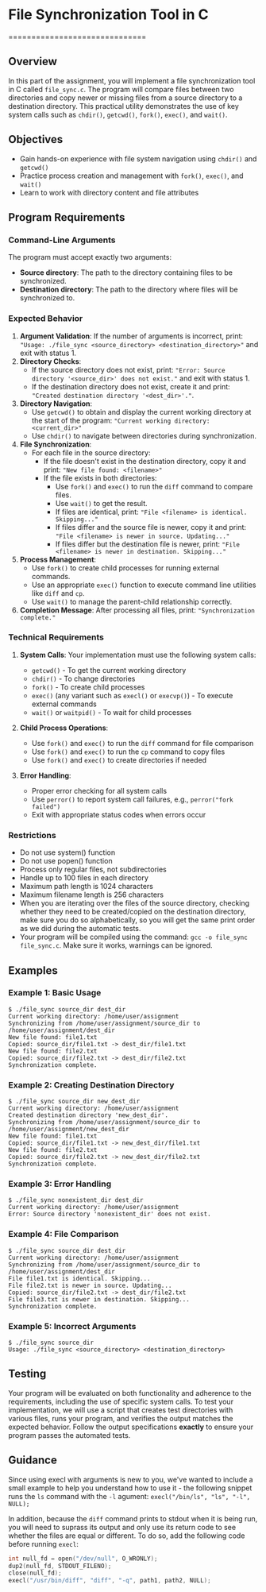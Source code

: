 # File Synchronization Tool in C
==============================

Overview
--------

In this part of the assignment, you will implement a file synchronization tool in C called `file_sync.c`. The program will compare files between two directories and copy newer or missing files from a source directory to a destination directory. This practical utility demonstrates the use of key system calls such as `chdir()`, `getcwd()`, `fork()`, `exec()`, and `wait()`.

Objectives
----------

* Gain hands-on experience with file system navigation using `chdir()` and `getcwd()`
* Practice process creation and management with `fork()`, `exec()`, and `wait()`
* Learn to work with directory content and file attributes

Program Requirements
-------------------

### Command-Line Arguments

The program must accept exactly two arguments:
- **Source directory**: The path to the directory containing files to be synchronized.
- **Destination directory**: The path to the directory where files will be synchronized to.

### Expected Behavior

1. **Argument Validation**: If the number of arguments is incorrect, print: `"Usage: ./file_sync <source_directory> <destination_directory>"` and exit with status 1.
2. **Directory Checks**:
   - If the source directory does not exist, print: `"Error: Source directory '<source_dir>' does not exist."` and exit with status 1.
   - If the destination directory does not exist, create it and print: `"Created destination directory '<dest_dir>'."`.
3. **Directory Navigation**:
   - Use `getcwd()` to obtain and display the current working directory at the start of the program: `"Current working directory: <current_dir>"`
   - Use `chdir()` to navigate between directories during synchronization.
4. **File Synchronization**:
   - For each file in the source directory:
     - If the file doesn't exist in the destination directory, copy it and print: `"New file found: <filename>"`
     - If the file exists in both directories:
       - Use `fork()` and `exec()` to run the `diff` command to compare files.
       - Use `wait()` to get the result.
       - If files are identical, print: `"File <filename> is identical. Skipping..."`
       - If files differ and the source file is newer, copy it and print: `"File <filename> is newer in source. Updating..."`
       - If files differ but the destination file is newer, print: `"File <filename> is newer in destination. Skipping..."`
5. **Process Management**:
   - Use `fork()` to create child processes for running external commands.
   - Use an appropriate `exec()` function to execute command line utilities like `diff` and `cp`.
   - Use `wait()` to manage the parent-child relationship correctly.
6. **Completion Message**: After processing all files, print: `"Synchronization complete."`

### Technical Requirements

1. **System Calls**: Your implementation must use the following system calls:
   - `getcwd()` - To get the current working directory
   - `chdir()` - To change directories
   - `fork()` - To create child processes
   - `exec()` (any variant such as `execl()` or `execvp()`) - To execute external commands
   - `wait()` or `waitpid()` - To wait for child processes

2. **Child Process Operations**:
   - Use `fork()` and `exec()` to run the `diff` command for file comparison
   - Use `fork()` and `exec()` to run the `cp` command to copy files
   - Use `fork()` and `exec()` to create directories if needed

3. **Error Handling**:
   - Proper error checking for all system calls
   - Use `perror()` to report system call failures, e.g., `perror("fork failed")`
   - Exit with appropriate status codes when errors occur

### Restrictions

- Do not use system() function
- Do not use popen() function
- Process only regular files, not subdirectories
- Handle up to 100 files in each directory
- Maximum path length is 1024 characters
- Maximum filename length is 256 characters
- When you are iterating over the files of the source directory, checking whether they need to be created/copied on the destination directory, make sure you do so alphabetically, so you will get the same print order as we did during the automatic tests.
- Your program will be compiled using the command: `gcc -o file_sync file_sync.c`. Make sure it works, warnings can be ignored.

Examples
-------

### Example 1: Basic Usage

```
$ ./file_sync source_dir dest_dir
Current working directory: /home/user/assignment
Synchronizing from /home/user/assignment/source_dir to /home/user/assignment/dest_dir
New file found: file1.txt
Copied: source_dir/file1.txt -> dest_dir/file1.txt
New file found: file2.txt
Copied: source_dir/file2.txt -> dest_dir/file2.txt
Synchronization complete.
```

### Example 2: Creating Destination Directory

```
$ ./file_sync source_dir new_dest_dir
Current working directory: /home/user/assignment
Created destination directory 'new_dest_dir'.
Synchronizing from /home/user/assignment/source_dir to /home/user/assignment/new_dest_dir
New file found: file1.txt
Copied: source_dir/file1.txt -> new_dest_dir/file1.txt
New file found: file2.txt
Copied: source_dir/file2.txt -> new_dest_dir/file2.txt
Synchronization complete.
```

### Example 3: Error Handling

```
$ ./file_sync nonexistent_dir dest_dir
Current working directory: /home/user/assignment
Error: Source directory 'nonexistent_dir' does not exist.
```

### Example 4: File Comparison

```
$ ./file_sync source_dir dest_dir
Current working directory: /home/user/assignment
Synchronizing from /home/user/assignment/source_dir to /home/user/assignment/dest_dir
File file1.txt is identical. Skipping...
File file2.txt is newer in source. Updating...
Copied: source_dir/file2.txt -> dest_dir/file2.txt
File file3.txt is newer in destination. Skipping...
Synchronization complete.
```

### Example 5: Incorrect Arguments

```
$ ./file_sync source_dir
Usage: ./file_sync <source_directory> <destination_directory>
```

Testing
-------

Your program will be evaluated on both functionality and adherence to the requirements, including the use of specific system calls. To test your implementation, we will use a script that creates test directories with various files, runs your program, and verifies the output matches the expected behavior. Follow the output specifications **exactly** to ensure your program passes the automated tests.


Guidance
-------

Since using execl with arguments is new to you, we've wanted to include a small example to help you understand how to use it - the following snippet runs the `ls` command with the `-l` agument:
`execl("/bin/ls", "ls", "-l", NULL);`

In addition, because the `diff` command prints to stdout when it is being run, you will need to suprass its output and only use its return code to see whether the files are equal or different. To do so, add the following code before running `execl`:
```c 
int null_fd = open("/dev/null", O_WRONLY);
dup2(null_fd, STDOUT_FILENO);
close(null_fd);
execl("/usr/bin/diff", "diff", "-q", path1, path2, NULL);
```
